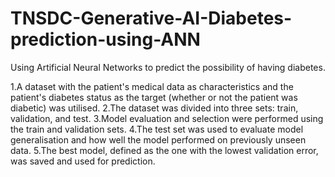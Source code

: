 # TNSDC-Generative-AI-Diabetes-prediction-using-ANN
Using Artificial Neural Networks to predict the possibility of having diabetes.

1.A dataset with the patient's medical data as characteristics and the patient's diabetes status as the target (whether or not the patient was diabetic) was utilised.
2.The dataset was divided into three sets: train, validation, and test.
3.Model evaluation and selection were performed using the train and validation sets.
4.The test set was used to evaluate model generalisation and how well the model performed on previously unseen data.
5.The best model, defined as the one with the lowest validation error, was saved and used for prediction.
